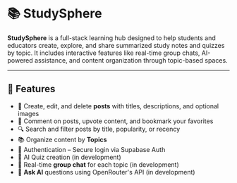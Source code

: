 # 📚 StudySphere

**StudySphere** is a full-stack learning hub designed to help students and educators create, explore, and share summarized study notes and quizzes by topic. It includes interactive features like real-time group chats, AI-powered assistance, and content organization through topic-based spaces.

---

## 🚀 Features

- 📝 Create, edit, and delete **posts** with titles, descriptions, and optional images
- 💬 Comment on posts, upvote content, and bookmark your favorites
- 🔍 Search and filter posts by title, popularity, or recency
- 📚 Organize content by **Topics** 
- 🔐 Authentication – Secure login via Supabase Auth 
- 📖 AI Quiz creation (in development)
- 💬 Real-time **group chat** for each topic (in development)
- 🧠 **Ask AI** questions using OpenRouter's API (in development)

